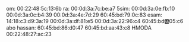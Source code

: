 om:
00:22:48:5c:13:6b
ra:
00:0d:3a:7c:be:a7
5sim:
00:0d:3a:0e:fb:10
00:0d:3a:0c:b4:39
00:0d:3a:4e:7d:29
60:45:bd:79:0c:83
esam:
14:18:c3:d9:3a:19
00:0d:3a:df:81:e5
00:0d:3a:22:96:c4
60:45:bd:ab:05:c6
abo hassan:
60:45:bd:86:d0:47
60:45:bd:aa:43:c8
HMODA
00:22:48:27:ac:23
